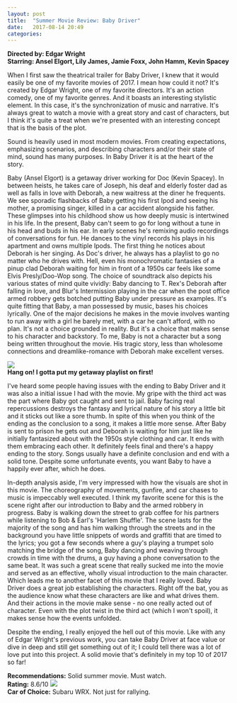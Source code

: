 ```yaml
---
layout: post
title:  "Summer Movie Review: Baby Driver"
date:   2017-08-14 20:49
categories:
---
```

**Directed by: Edgar Wright**  
**Starring: Ansel Elgort, Lily James, Jamie Foxx, John Hamm, Kevin Spacey**

When I first saw the theatrical trailer for Baby Driver, I knew that it would easily be one of my favorite movies of 2017. I mean how could it not? It's created by Edgar Wright, one of my favorite directors. It's an action comedy, one of my favorite genres. And it boasts an interesting stylistic element. In this case, it's the synchronization of music and narrative. It's always great to watch a movie with a great story and cast of characters, but I think it's quite a treat when we're presented with an interesting concept that is the basis of the plot.

Sound is heavily used in most modern movies. From creating expectations, emphasizing scenarios, and describing characters and/or their state of mind, sound has many purposes. In Baby Driver it is at the heart of the story.

Baby (Ansel Elgort) is a getaway driver working for Doc (Kevin Spacey). In between heists, he takes care of Joseph, his deaf and elderly foster dad as well as falls in love with Deborah, a new waitress at the diner he frequents. We see sporadic flashbacks of Baby getting his first Ipod and seeing his mother, a promising singer, killed in a car accident alongside his father. These glimpses into his childhood show us how deeply music is intertwined in his life. In the present, Baby can't seem to go for long without a tune in his head and buds in his ear. In early scenes he's remixing audio recordings of conversations for fun. He dances to the vinyl records his plays in his apartment and owns multiple Ipods. The first thing he notices about Deborah is her singing. As Doc's driver, he always has a playlist to go no matter who he drives with. Hell, even his monochromatic fantasies of a pinup clad Deborah waiting for him in front of a 1950s car feels like some Elvis Presly/Doo-Wop song. The choice of soundtrack also depicts his various states of mind quite vividly: Baby dancing to T. Rex's Deborah after falling in love, and Blur's Intermission playing in the car when the post office armed robbery gets botched putting Baby under pressure as examples. It's quite fitting that Baby, a man possessed by music, bases his choices lyrically. One of the major decisions he makes in the movie involves wanting to run away with a girl he barely met, with a car he can't afford, with no plan. It's not a choice grounded in reality. But it's a choice that makes sense to his character and backstory. To me, Baby is not a character but a song being written throughout the movie. His tragic story, less than wholesome connections and dreamlike-romance with Deborah make excellent verses.  

![](https://media.giphy.com/media/3o7bu2dEOQPCObs1e8/giphy.gif)  
**Hang on! I gotta put my getaway playlist on first!**

I've heard some people having issues with the ending to Baby Driver and it was also a initial issue I had with the movie. My gripe with the third act was the part where Baby got caught and sent to jail. Baby facing real repercussions destroys the fantasy and lyrical nature of his story a little bit and it sticks out like a sore thumb. In spite of this when you think of the ending as the conclusion to a song, it makes a little more sense. After Baby is sent to prison he gets out and Deborah is waiting for him just like he initially fantasized about with the 1950s style clothing and car. It ends with them embracing each other. It definitely feels final and there's a happy ending to the story. Songs usually have a definite conclusion and end with a solid tone. Despite some unfortunate events, you want Baby to have a happily ever after, which he does.

In-depth analysis aside, I'm very impressed with how the visuals are shot in this movie. The choreography of movements, gunfire, and car chases to music is impeccably well executed. I think my favorite scene for this is the scene right after our introduction to Baby and the armed robbery in progress. Baby is walking down the street to grab coffee for his partners while listening to Bob & Earl's 'Harlem Shuffle'. The scene lasts for the majority of the song and has him walking through the streets and in the background you have little snippets of words and graffiti that are timed to the lyrics; you got a few seconds where a guy's playing a trumpet solo matching the bridge of the song, Baby dancing and weaving through crowds in time with the drums, a guy having a phone conversation to the same beat. It was such a great scene that really sucked me into the movie and served as an effective, wholly visual introduction to the main character. Which leads me to another facet of this movie that I really loved. Baby Driver does a great job establishing the characters. Right off the bat, you as the audience know what these characters are like and what drives them. And their actions in the movie make sense - no one really acted out of character. Even with the plot twist in the third act (which I won't spoil), it makes sense how the events unfolded.

Despite the ending, I really enjoyed the hell out of this movie. Like with any of Edgar Wright's previous work, you can take Baby Driver at face value or dive in deep and still get something out of it; I could tell there was a lot of love put into this project. A solid movie that's definitely in my top 10 of 2017 so far!

**Recommendations:** Solid summer movie. Must watch.  
**Rating:** 8.6/10
![](https://media.giphy.com/media/qq1cV75OocOvm/giphy.gif)  
**Car of Choice:** Subaru WRX. Not just for rallying.
